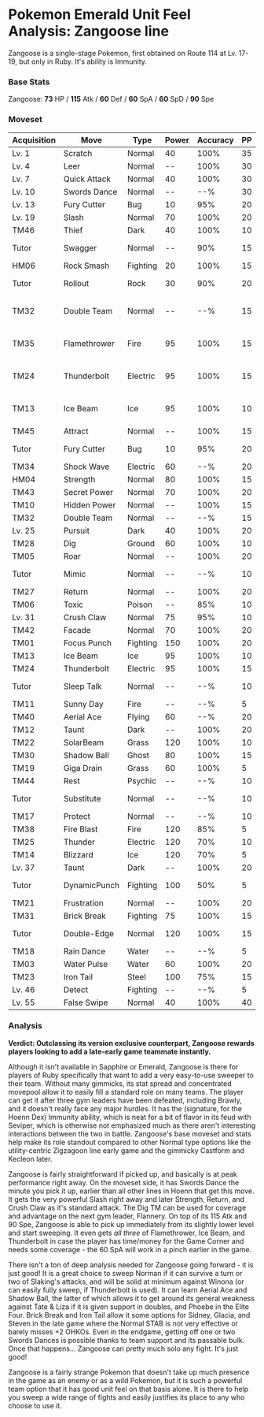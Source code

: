 # Pokemon Emerald Unit Feel Analysis: Zangoose line

Zangoose is a single-stage Pokemon, first obtained on Route 114 at Lv. 17-19, but only in Ruby. It's ability is Immunity.

### Base Stats

Zangoose: **73** HP / **115** Atk / **60** Def / **60** SpA / **60** SpD / **90** Spe

### Moveset

| Acquisition | Move         | Type     | Power | Accuracy | PP | Notes              |
|-------------|--------------|----------|-------|----------|----|--------------------|
| Lv. 1       | Scratch      | Normal   | 40    | 100%     | 35 |                    |
| Lv. 4       | Leer         | Normal   | --    | 100%     | 30 |                    |
| Lv. 7       | Quick Attack | Normal   | 40    | 100%     | 30 |                    |
| Lv. 10      | Swords Dance | Normal   | --    | --%      | 30 |                    |
| Lv. 13      | Fury Cutter  | Bug      | 10    | 95%      | 20 |                    |
| Lv. 19      | Slash        | Normal   | 70    | 100%     | 20 |                    |
| TM46        | Thief        | Dark     | 40    | 100%     | 10 |                    |
| Tutor       | Swagger      | Normal   | --    | 90%      | 15 | Emerald only       |
| HM06        | Rock Smash   | Fighting | 20    | 100%     | 15 |                    |
| Tutor       | Rollout      | Rock     | 30    | 90%      | 20 | Emerald only       |
| TM32        | Double Team  | Normal   | --    | --%      | 15 | Buy at Game Corner |
| TM35        | Flamethrower | Fire     | 95    | 100%     | 15 | Buy at Game Corner |
| TM24        | Thunderbolt  | Electric | 95    | 100%     | 15 | Buy at Game Corner |
| TM13        | Ice Beam     | Ice      | 95    | 100%     | 10 | Buy at Game Corner |
| TM45        | Attract      | Normal   | --    | 100%     | 15 |                    |
| Tutor       | Fury Cutter  | Bug      | 10    | 95%      | 20 | Emerald only       |
| TM34        | Shock Wave   | Electric | 60    | --%      | 20 |                    |
| HM04        | Strength     | Normal   | 80    | 100%     | 15 |                    |
| TM43        | Secret Power | Normal   | 70    | 100%     | 20 |                    |
| TM10        | Hidden Power | Normal   | --    | 100%     | 15 |                    |
| TM32        | Double Team  | Normal   | --    | --%      | 15 |                    |
| Lv. 25      | Pursuit      | Dark     | 40    | 100%     | 20 |                    |
| TM28        | Dig          | Ground   | 60    | 100%     | 10 |                    |
| TM05        | Roar         | Normal   | --    | 100%     | 20 |                    |
| Tutor       | Mimic        | Normal   | --    | --%      | 10 | Emerald only       |
| TM27        | Return       | Normal   | --    | 100%     | 20 |                    |
| TM06        | Toxic        | Poison   | --    | 85%      | 10 |                    |
| Lv. 31      | Crush Claw   | Normal   | 75    | 95%      | 10 |                    |
| TM42        | Facade       | Normal   | 70    | 100%     | 20 |                    |
| TM01        | Focus Punch  | Fighting | 150   | 100%     | 20 |                    |
| TM13        | Ice Beam     | Ice      | 95    | 100%     | 10 |                    |
| TM24        | Thunderbolt  | Electric | 95    | 100%     | 15 |                    |
| Tutor       | Sleep Talk   | Normal   | --    | --%      | 10 | Emerald only       |
| TM11        | Sunny Day    | Fire     | --    | --%      | 5  |                    |
| TM40        | Aerial Ace   | Flying   | 60    | --%      | 20 |                    |
| TM12        | Taunt        | Dark     | --    | 100%     | 20 |                    |
| TM22        | SolarBeam    | Grass    | 120   | 100%     | 10 |                    |
| TM30        | Shadow Ball  | Ghost    | 80    | 100%     | 15 |                    |
| TM19        | Giga Drain   | Grass    | 60    | 100%     | 5  |                    |
| TM44        | Rest         | Psychic  | --    | --%      | 10 |                    |
| Tutor       | Substitute   | Normal   | --    | --%      | 10 | Emerald only       |
| TM17        | Protect      | Normal   | --    | --%      | 10 |                    |
| TM38        | Fire Blast   | Fire     | 120   | 85%      | 5  |                    |
| TM25        | Thunder      | Electric | 120   | 70%      | 10 |                    |
| TM14        | Blizzard     | Ice      | 120   | 70%      | 5  |                    |
| Lv. 37      | Taunt        | Dark     | --    | 100%     | 20 |                    |
| Tutor       | DynamicPunch | Fighting | 100   | 50%      | 5  | Emerald only       |
| TM21        | Frustration  | Normal   | --    | 100%     | 20 |                    |
| TM31        | Brick Break  | Fighting | 75    | 100%     | 15 |                    |
| Tutor       | Double-Edge  | Normal   | 120   | 100%     | 15 | Emerald only       |
| TM18        | Rain Dance   | Water    | --    | --%      | 5  |                    |
| TM03        | Water Pulse  | Water    | 60    | 100%     | 20 |                    |
| TM23        | Iron Tail    | Steel    | 100   | 75%      | 15 |                    |
| Lv. 46      | Detect       | Fighting | --    | --%      | 5  |                    |
| Lv. 55      | False Swipe  | Normal   | 40    | 100%     | 40 |                    |

### Analysis

**Verdict: Outclassing its version exclusive counterpart, Zangoose rewards players looking to add a late-early game teammate instantly.**

Although it isn't available in Sapphire or Emerald, Zangoose is there for players of Ruby specifically that want to add a very easy-to-use sweeper to their team. Without many gimmicks, its stat spread and concentrated movepool allow it to easily fill a standard role on many teams. The player can get it after three gym leaders have been defeated, including Brawly, and it doesn't really face any major hurdles. It has the (signature, for the Hoenn Dex) Immunity ability, which is neat for a bit of flavor in its feud with Seviper, which is otherwise not emphasized much as there aren't interesting interactions between the two in battle. Zangoose's base moveset and stats help make its role standout compared to other Normal type options like the utility-centric Zigzagoon line early game and the gimmicky Castform and Kecleon later.

Zangoose is fairly straightforward if picked up, and basically is at peak performance right away. On the moveset side, it has Swords Dance the minute you pick it up, earlier than all other lines in Hoenn that get this move. It gets the very powerful Slash right away and later Strength, Return, and Crush Claw as it's standard attack. The Dig TM can be used for coverage and advantage on the next gym leader, Flannery. On top of its 115 Atk and 90 Spe, Zangoose is able to pick up immediately from its slightly lower level and start sweeping. It even gets _all three_ of Flamethrower, Ice Beam, and Thunderbolt in case the player has time/money for the Game Corner and needs some coverage - the 60 SpA will work in a pinch earlier in the game.

There isn't a ton of deep analysis needed for Zangoose going forward - it is just good! It is a great choice to sweep Norman if it can survive a turn or two of Slaking's attacks, and will be solid at minimum against Winona (or can easily fully sweep, if Thunderbolt is used). It can learn Aerial Ace and Shadow Ball, the latter of which allows it to get around its general weakness against Tate & Liza if it is given support in doubles, and Phoebe in the Elite Four. Brick Break and Iron Tail allow it some  options for Sidney, Glacia, and Steven in the late game where the Normal STAB is not very effective or barely misses +2 OHKOs. Even in the endgame, getting off one or two Swords Dances is possible thanks to team support and its passable bulk. Once that happens... Zangoose can pretty much solo any fight. It's just good!

Zangoose is a fairly strange Pokemon that doesn't take up much presence in the game as an enemy or as a wild Pokemon, but it is such a powerful team option that it has good unit feel on that basis alone. It is there to help you sweep a wide range of fights and easily justifies its place to any who choose to use it.
